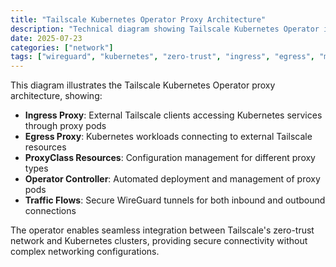 ```yaml
---
title: "Tailscale Kubernetes Operator Proxy Architecture"
description: "Technical diagram showing Tailscale Kubernetes Operator ingress and egress proxy flows for connecting external Tailscale clients to K8s services and K8s workloads to external resources"
date: 2025-07-23
categories: ["network"]
tags: ["wireguard", "kubernetes", "zero-trust", "ingress", "egress", "mesh-vpn", "connector", "exit-node", "cloud"]
---
```


This diagram illustrates the Tailscale Kubernetes Operator proxy architecture, showing:

- **Ingress Proxy**: External Tailscale clients accessing Kubernetes services through proxy pods
- **Egress Proxy**: Kubernetes workloads connecting to external Tailscale resources
- **ProxyClass Resources**: Configuration management for different proxy types
- **Operator Controller**: Automated deployment and management of proxy pods
- **Traffic Flows**: Secure WireGuard tunnels for both inbound and outbound connections

The operator enables seamless integration between Tailscale's zero-trust network and Kubernetes clusters, providing secure connectivity without complex networking configurations.